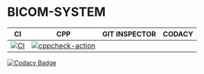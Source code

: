 # BICOM-SYSTEM


| CI | CPP| GIT INSPECTOR | CODACY |
| ---- | --- | --- | ---- |
| [![CI](https://github.com/Arunkumar120701/M3_Batch_16/actions/workflows/build.yml/badge.svg)](https://github.com/Arunkumar120701/M3_Batch_16/actions/workflows/build.yml) | [![cppcheck-action](https://github.com/Arunkumar120701/M3_Batch_16/actions/workflows/cpp.yml/badge.svg)](https://github.com/Arunkumar120701/M3_Batch_16/actions/workflows/cpp.yml) | 

[![Codacy Badge](https://app.codacy.com/project/badge/Grade/b14bd090611f418f8b68005ef9ab4b2e)](https://www.codacy.com/gh/Bhanu42/M3_Batch_16/dashboard?utm_source=github.com&amp;utm_medium=referral&amp;utm_content=Bhanu42/M3_Batch_16&amp;utm_campaign=Badge_Grade)
